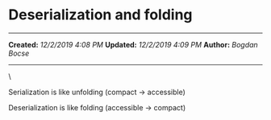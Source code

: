 Deserialization and folding
===========================

  -------------- ---------------------
  **Created:**   *12/2/2019 4:08 PM*
  **Updated:**   *12/2/2019 4:09 PM*
  **Author:**    *Bogdan Bocse*
  -------------- ---------------------

\

Serialization is like unfolding (compact -\> accessible)

Deserialization is like folding (accessible -\> compact)

 
